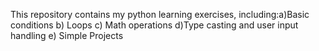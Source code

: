 This repository contains my python learning exercises, including:a)Basic conditions b) Loops c) Math operations d)Type casting and user input handling e) Simple Projects
